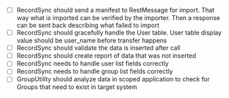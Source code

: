 - [ ] RecordSync should send a manifest to RestMessage for import. That way what is imported can be verified by the importer. Then a response can be sent back describing what failed to import
- [ ] RecordSync should gracefully handle the User table. User table display value should be user_name before transfer happens
- [ ] RecordSync should validate the data is inserted after call
- [ ] RecordSync should create report of data that was not inserted
- [ ] RecordSync needs to handle user list fields correctly
- [ ] RecordSync needs to handle group list fields correctly
- [ ] GroupUtility should analyze data in scoped application to check for Groups that need to exist in target system
